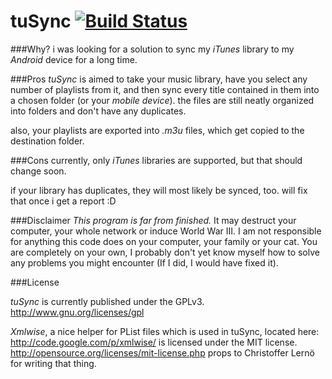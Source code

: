 tuSync [![Build Status](https://travis-ci.org/cfstras/tuSync.svg?branch=mtp)](https://travis-ci.org/cfstras/tuSync)
======

###Why?
i was looking for a solution to sync my _iTunes_ library to my _Android_ device for a long time.

###Pros
_tuSync_ is aimed to take your music library, have you select any number of playlists from it,
and then sync every title contained in them into a chosen folder (or your _mobile device_).
the files are still neatly organized into folders and don't have any duplicates.

also, your playlists are exported into _.m3u_ files, which get copied to the destination folder.

###Cons
currently, only _iTunes_ libraries are supported, but that should change soon.

if your library has duplicates, they will most likely be synced, too. will fix that once i get a report :D


###Disclaimer
*This program is far from finished.*
It may destruct your computer, your whole network or induce World War III.
I am not responsible for anything this code does on your computer, your family or your cat.
You are completely on your own, I probably don't yet know myself how to solve any problems you might encounter
(If I did, I would have fixed it).

###License

_tuSync_ is currently published under the GPLv3.
http://www.gnu.org/licenses/gpl


_Xmlwise_, a nice helper for PList files which is used in tuSync, located here: http://code.google.com/p/xmlwise/
is licensed under the MIT license.
http://opensource.org/licenses/mit-license.php
props to Christoffer Lernö for writing that thing.

